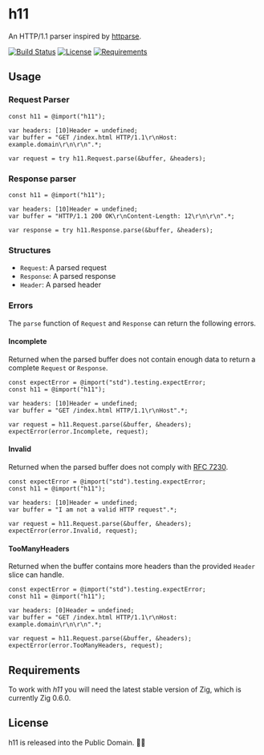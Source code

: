 # h11

An HTTP/1.1 parser inspired by [httparse](https://github.com/seanmonstar/httparse).

[![Build Status](https://api.travis-ci.org/ducdetronquito/h11.svg?branch=master)](https://travis-ci.org/ducdetronquito/h11) [![License](https://img.shields.io/badge/license-public%20domain-ff69b4.svg)](https://github.com/ducdetronquito/h11#license) [![Requirements](https://img.shields.io/badge/zig-0.6.0-orange)](https://ziglang.org/)

## Usage

### Request Parser

```zig
const h11 = @import("h11");

var headers: [10]Header = undefined;
var buffer = "GET /index.html HTTP/1.1\r\nHost: example.domain\r\n\r\n".*;

var request = try h11.Request.parse(&buffer, &headers);
```

### Response parser

```zig
const h11 = @import("h11");

var headers: [10]Header = undefined;
var buffer = "HTTP/1.1 200 OK\r\nContent-Length: 12\r\n\r\n".*;

var response = try h11.Response.parse(&buffer, &headers);
```

### Structures

- `Request`: A parsed request
- `Response`: A parsed response
- `Header`: A parsed header


### Errors

The `parse` function of `Request` and `Response` can return the following errors.

#### Incomplete

Returned when the parsed buffer does not contain enough data to return a complete `Request` or `Response`.

```zig
const expectError = @import("std").testing.expectError;
const h11 = @import("h11");

var headers: [10]Header = undefined;
var buffer = "GET /index.html HTTP/1.1\r\nHost".*;

var request = h11.Request.parse(&buffer, &headers);
expectError(error.Incomplete, request);
```

#### Invalid

Returned when the parsed buffer does not comply with [RFC 7230](https://tools.ietf.org/html/rfc7230).

```zig
const expectError = @import("std").testing.expectError;
const h11 = @import("h11");

var headers: [10]Header = undefined;
var buffer = "I am not a valid HTTP request".*;

var request = h11.Request.parse(&buffer, &headers);
expectError(error.Invalid, request);
```

#### TooManyHeaders

Returned when the buffer contains more headers than the provided `Header` slice can handle.

```zig
const expectError = @import("std").testing.expectError;
const h11 = @import("h11");

var headers: [0]Header = undefined;
var buffer = "GET /index.html HTTP/1.1\r\nHost: example.domain\r\n\r\n".*;

var request = h11.Request.parse(&buffer, &headers);
expectError(error.TooManyHeaders, request);
```

## Requirements

To work with *h11* you will need the latest stable version of Zig, which is currently Zig 0.6.0.


## License

h11 is released into the Public Domain. 🎉🍻
